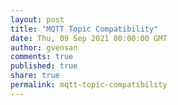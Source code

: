 ```yaml
---
layout: post
title: "MQTT Topic Compatibility"
date: Thu, 09 Sep 2021 00:00:00 GMT
author: gvensan
comments: true
published: true
share: true
permalink: mqtt-topic-compatibility
---
```

